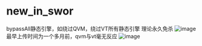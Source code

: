 # new_in_swor
bypassAll静态引擎，如绕过QVM，绕过VT所有静态引擎   理论永久免杀
![image](https://github.com/snnxyss/new_in_swor/assets/96976810/8dfba83a-38ed-4ffd-9fa9-13387dacdb12)
最早上传时间为一个多月前，qvm与vt毫无反应
![image](https://github.com/snnxyss/new_in_swor/assets/96976810/1c3a356b-532b-40d7-886d-7e0e4678fd91)



